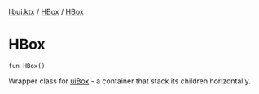 [libui.ktx](../README.md) / [HBox](README.md) / [HBox](-h-box.md)

# HBox

`fun HBox()`

Wrapper class for [uiBox](../../libui/ui-box.md) - a container that stack its children horizontally.
